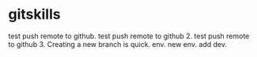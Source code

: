 # gitskills
test push remote to github.
test push remote to github 2.
test push remote to github 3.
Creating a new branch is quick.
env.
new env.
add dev.
